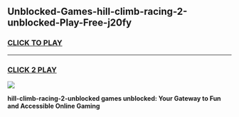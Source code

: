 
## Unblocked-Games-hill-climb-racing-2-unblocked-Play-Free-j20fy
<h3>
<a href="https://premium76.site?title=hill-climb-racing-2-unblocked&ref=20M">CLICK TO PLAY</a></h3>
<hr>

<h3>
<a href="https://premium76.site?title=hill-climb-racing-2-unblocked&ref=20M">CLICK 2 PLAY</a>
  
</h3>

<a href="https://premium76.site?title=hill-climb-racing-2-unblocked&ref=19M"><img src="https://clearcache.store/games.png"></a>


**hill-climb-racing-2-unblocked games unblocked: Your Gateway to Fun and Accessible Online Gaming**
